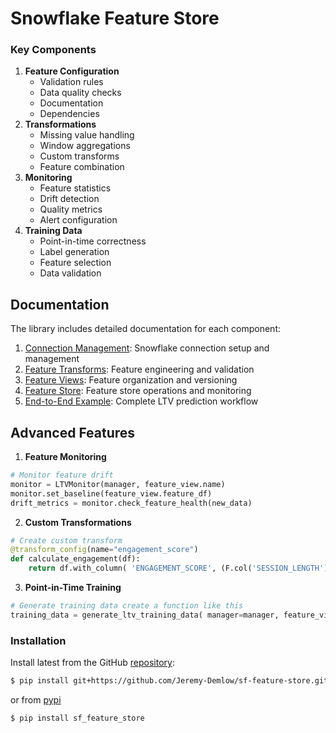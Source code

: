 # Snowflake Feature Store


<!-- WARNING: THIS FILE WAS AUTOGENERATED! DO NOT EDIT! -->

### Key Components

1.  **Feature Configuration**
    - Validation rules
    - Data quality checks
    - Documentation
    - Dependencies
2.  **Transformations**
    - Missing value handling
    - Window aggregations
    - Custom transforms
    - Feature combination
3.  **Monitoring**
    - Feature statistics
    - Drift detection
    - Quality metrics
    - Alert configuration
4.  **Training Data**
    - Point-in-time correctness
    - Label generation
    - Feature selection
    - Data validation

## Documentation

The library includes detailed documentation for each component:

1.  [Connection Management](./01_connection.ipynb): Snowflake connection
    setup and management
2.  [Feature Transforms](./02_transforms.ipynb): Feature engineering and
    validation
3.  [Feature Views](./03_feature_view.ipynb): Feature organization and
    versioning
4.  [Feature Store](./04_manager.ipynb): Feature store operations and
    monitoring
5.  [End-to-End Example](./06_simple_example.ipynb): Complete LTV
    prediction workflow

## Advanced Features

1.  **Feature Monitoring**

``` python
# Monitor feature drift
monitor = LTVMonitor(manager, feature_view.name) 
monitor.set_baseline(feature_view.feature_df) 
drift_metrics = monitor.check_feature_health(new_data)
```

2.  **Custom Transformations**

``` python
# Create custom transform
@transform_config(name="engagement_score")
def calculate_engagement(df): 
    return df.with_column( 'ENGAGEMENT_SCORE', (F.col('SESSION_LENGTH') + F.col('TIME_ON_APP')) / 2.0 )
```

3.  **Point-in-Time Training**

``` python
# Generate training data create a function like this
training_data = generate_ltv_training_data( manager=manager, feature_view=feature_view, training_start_date='2024-01-01', prediction_window=90 )
```

### Installation

Install latest from the GitHub
[repository](https://github.com/Jeremy-Demlow/sf-feature-store):

``` sh
$ pip install git+https://github.com/Jeremy-Demlow/sf-feature-store.git
```

or from [pypi](https://pypi.org/project/sf-feature-store/)

``` sh
$ pip install sf_feature_store
```
